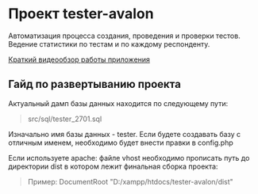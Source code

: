 # Проект tester-avalon

Автоматизация процесса создания, проведения и проверки тестов.
Ведение статистики по тестам и по каждому респонденту.

[Краткий видеообзор работы приложения](https://youtu.be/EkOqrPWb59A)

## Гайд по развертыванию проекта

Актуальный дамп базы данных находится по следующему пути:
> src/sql/tester_2701.sql

Изначально имя базы данных - tester. Если будете создавать базу с отличным именем, необходимо будет внести правки в config.php

Если используете apache: файле vhost необходимо прописать путь до директории dist в котором лежит финальная сборка проекта:
> Пример: DocumentRoot "D:/xampp/htdocs/tester-avalon/dist"

